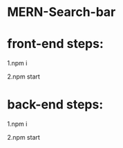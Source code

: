 # MERN-Search-bar

# front-end steps:

1.npm i

2.npm start

# back-end steps:

1.npm i

2.npm start
